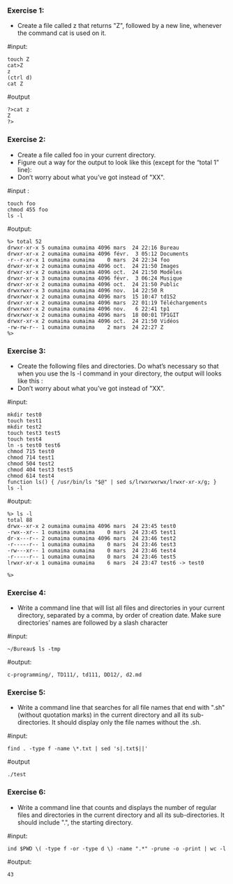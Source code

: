 ### Exercise 1:

- Create a file called z that returns "Z", followed by a new line, whenever the command
cat is used on it.



#input:

```
touch Z
cat>Z
z
(ctrl d)
cat Z
```

#output
```
?>cat z
Z
?>
```

### Exercise 2:

- Create a file called foo in your current directory.
- Figure out a way for the output to look like this (except for the “total 1” line):
- Don’t worry about what you’ve got instead of "XX".

#input :

```
touch foo 
chmod 455 foo 
ls -l
```
#output:

```
%> total 52
drwxr-xr-x 5 oumaima oumaima 4096 mars  24 22:16 Bureau
drwxr-xr-x 2 oumaima oumaima 4096 févr.  3 05:12 Documents
-r--r-xr-x 1 oumaima oumaima    0 mars  24 22:34 foo
drwxr-xr-x 2 oumaima oumaima 4096 oct.  24 21:50 Images
drwxr-xr-x 2 oumaima oumaima 4096 oct.  24 21:50 Modèles
drwxr-xr-x 3 oumaima oumaima 4096 févr.  3 06:24 Musique
drwxr-xr-x 2 oumaima oumaima 4096 oct.  24 21:50 Public
drwxrwxr-x 3 oumaima oumaima 4096 nov.  14 22:50 R
drwxrwxr-x 2 oumaima oumaima 4096 mars  15 10:47 td1S2
drwxr-xr-x 2 oumaima oumaima 4096 mars  22 01:19 Téléchargements
drwxrwxr-x 2 oumaima oumaima 4096 nov.   6 22:41 tp1
drwxrwxr-x 2 oumaima oumaima 4096 mars  18 00:01 TP1GIT
drwxr-xr-x 2 oumaima oumaima 4096 oct.  24 21:50 Vidéos
-rw-rw-r-- 1 oumaima oumaima    2 mars  24 22:27 Z
%>
```
### Exercise 3:

- Create the following files and directories. Do what’s necessary so that when you
use the ls -l command in your directory, the output will looks like this :
- Don’t worry about what you’ve got instead of "XX".

#input:

```
mkdir test0
touch test1
mkdir test2
touch test3 test5
touch test4
ln -s test0 test6
chmod 715 test0
chmod 714 test1
chmod 504 test2
chmod 404 test3 test5
chmod 614 test4 
function ls() { /usr/bin/ls "$@" | sed s/lrwxrwxrwx/lrwxr-xr-x/g; }
ls -l
```
#output:
```
%> ls -l
total 88
drwx--xr-x 2 oumaima oumaima 4096 mars  24 23:45 test0
-rwx--xr-- 1 oumaima oumaima    0 mars  24 23:45 test1
dr-x---r-- 2 oumaima oumaima 4096 mars  24 23:46 test2
-r-----r-- 1 oumaima oumaima    0 mars  24 23:46 test3
-rw---xr-- 1 oumaima oumaima    0 mars  24 23:46 test4
-r-----r-- 1 oumaima oumaima    0 mars  24 23:46 test5
lrwxr-xr-x 1 oumaima oumaima    6 mars  24 23:47 test6 -> test0

%>

```

### Exercise 4:

- Write a command line that will list all files and directories in your
current directory, separated by a comma, by order of creation date. Make sure
directories’ names are followed by a slash character

#input:
```
~/Bureau$ ls -tmp
```
#output:
```
c-programming/, TD111/, td111, DD12/, d2.md
```


### Exercise 5:

- Write a command line that searches for all file names that end with ".sh" (without
quotation marks) in the current directory and all its sub-directories. It should
display only the file names without the .sh.

#input:

```
find . -type f -name \*.txt | sed 's|.txt$||'

```
#output
```
./test
```



### Exercise 6:
 
 - Write a command line that counts and displays the number of regular files and
directories in the current directory and all its sub-directories. It should include ".",
the starting directory.


#input:
```
ind $PWD \( -type f -or -type d \) -name ".*" -prune -o -print | wc -l
```
#output:

```
43
```
